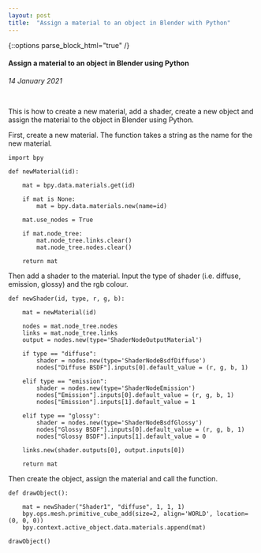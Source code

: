 ```yaml
---
layout: post
title:  "Assign a material to an object in Blender with Python"
---
```

{::options parse_block_html="true" /}

<div class="col-12 offset-sm-0 col-md-8 offset-md-2 col-lg-6 offset-lg-3 vertical-center">

#### Assign a material to an object in Blender using Python
*14 January 2021*

<br>


This is how to create a new material, add a shader, create a new object and assign the material to the object in Blender using Python.

First, create a new material. The function takes a string as the name for the new material.

```
import bpy

def newMaterial(id):

    mat = bpy.data.materials.get(id)

    if mat is None:
        mat = bpy.data.materials.new(name=id)

    mat.use_nodes = True

    if mat.node_tree:
        mat.node_tree.links.clear()
        mat.node_tree.nodes.clear()

    return mat
```

Then add a shader to the material. Input the type of shader (i.e. diffuse, emission, glossy) and the rgb colour.

```
def newShader(id, type, r, g, b):

    mat = newMaterial(id)

    nodes = mat.node_tree.nodes
    links = mat.node_tree.links
    output = nodes.new(type='ShaderNodeOutputMaterial')

    if type == "diffuse":
        shader = nodes.new(type='ShaderNodeBsdfDiffuse')
        nodes["Diffuse BSDF"].inputs[0].default_value = (r, g, b, 1)

    elif type == "emission":
        shader = nodes.new(type='ShaderNodeEmission')
        nodes["Emission"].inputs[0].default_value = (r, g, b, 1)
        nodes["Emission"].inputs[1].default_value = 1

    elif type == "glossy":
        shader = nodes.new(type='ShaderNodeBsdfGlossy')
        nodes["Glossy BSDF"].inputs[0].default_value = (r, g, b, 1)
        nodes["Glossy BSDF"].inputs[1].default_value = 0

    links.new(shader.outputs[0], output.inputs[0])

    return mat
```

Then create the object, assign the material and call the function.

```
def drawObject():

    mat = newShader("Shader1", "diffuse", 1, 1, 1)
    bpy.ops.mesh.primitive_cube_add(size=2, align='WORLD', location=(0, 0, 0))
    bpy.context.active_object.data.materials.append(mat)

drawObject()
```
</div>
